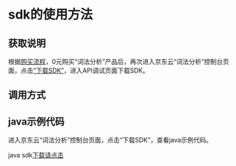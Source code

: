 # **sdk的使用方法**

## 获取说明 
根据[购买流程](../Pricing/Purchase-Process.md)，0元购买“词法分析”产品后，再次进入京东云“词法分析”控制台页面，点击[“下载SDK”](https://jdai.s3.cn-north-1.jdcloud-oss.com/aisdk/sdk/sdk-0.3.0-20190425.125910-4.jar)，进入API调试页面下载SDK。

## 调用方式

## java示例代码
进入京东云“词法分析”控制台页面，点击“下载SDK”，查看java示例代码。

java sdk[下载请点击](https://jdai.s3.cn-north-1.jdcloud-oss.com/aisdk/sdk/sdk-0.3.0-20190425.125910-4.jar)

